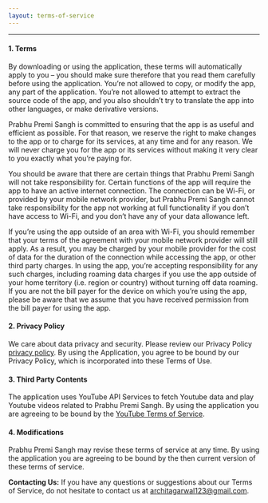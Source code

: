 ```yaml
---
layout: terms-of-service
---
```


* * *
#### [](#header-4)1. Terms

By downloading or using the application, these terms will automatically apply to you – you should make sure therefore that you read them carefully before using the application. You’re not allowed to copy, or modify the app, any part of the application. You’re not allowed to attempt to extract the source code of the app, and you also shouldn’t try to translate the app into other languages, or make derivative versions.

Prabhu Premi Sangh is committed to ensuring that the app is as useful and efficient as possible. For that reason, we reserve the right to make changes to the app or to charge for its services, at any time and for any reason. We will never charge you for the app or its services without making it very clear to you exactly what you’re paying for.

You should be aware that there are certain things that Prabhu Premi Sangh will not take responsibility for. Certain functions of the app will require the app to have an active internet connection. The connection can be Wi-Fi, or provided by your mobile network provider, but Prabhu Premi Sangh cannot take responsibility for the app not working at full functionality if you don’t have access to Wi-Fi, and you don’t have any of your data allowance left.

If you’re using the app outside of an area with Wi-Fi, you should remember that your terms of the agreement with your mobile network provider will still apply. As a result, you may be charged by your mobile provider for the cost of data for the duration of the connection while accessing the app, or other third party charges. In using the app, you’re accepting responsibility for any such charges, including roaming data charges if you use the app outside of your home territory (i.e. region or country) without turning off data roaming. If you are not the bill payer for the device on which you’re using the app, please be aware that we assume that you have received permission from the bill payer for using the app.


#### [](#header-4)2. Privacy Policy

We care about data privacy and security. Please review our Privacy Policy [privacy policy](https://architch.github.io/PPSAppPolicies/privacy-policy). By using the Application, you agree to be bound by our Privacy Policy, which is incorporated into these Terms of Use. 

#### [](#header-4)3. Third Party Contents

The application uses YouTube API Services to fetch Youtube data and play Youtube videos related to Prabhu Premi Sangh. By using the application you are agreeing to be bound by the [YouTube Terms of Service](https://www.youtube.com/t/terms).

#### [](#header-4)4. Modifications

Prabhu Premi Sangh may revise these terms of service at any time. By using the application you are agreeing to be bound by the then current version of these terms of service.


**Contacting Us:** 
If you have any questions or suggestions about our Terms of Service, do not hesitate to contact us at architagarwal123@gmail.com.
  
